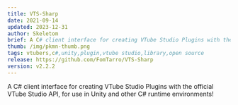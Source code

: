 ```yaml
---
title: VTS-Sharp
date: 2021-09-14
updated: 2023-12-31
author: Skeletom
brief: A C# client interface for creating VTube Studio Plugins with the official VTube Studio API, for use in Unity and other C# runtime environments!
thumb: /img/pkmn-thumb.png
tags: vtubers,c#,unity,plugin,vtube studio,library,open source
release: https://github.com/FomTarro/VTS-Sharp
version: v2.2.2
---
```


A C# client interface for creating VTube Studio Plugins with the official VTube Studio API, for use in Unity and other C# runtime environments!

<!--more-->

